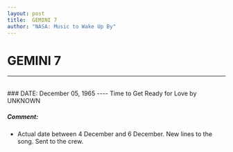 ```yaml
---
layout: post
title:  GEMINI 7
author: "NASA: Music to Wake Up By"
---
```


# GEMINI 7
----
<br/>
### DATE: December 05, 1965
----
Time to Get Ready for Love by UNKNOWN

##### Comment:
* Actual date between 4 December and 6 December. New lines to the song. Sent to the crew.
